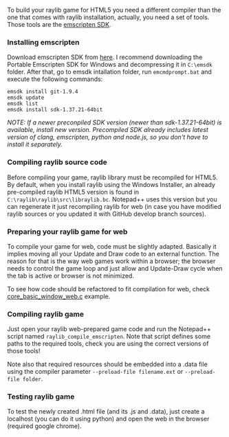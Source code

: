 To build your raylib game for HTML5 you need a different compiler than the one that comes with raylib installation, actually, you need a set of tools. Those tools are the [emscripten SDK](http://kripken.github.io/emscripten-site/).

### Installing emscripten

Download emscripten SDK from [here](http://kripken.github.io/emscripten-site/docs/getting_started/downloads.html). I recommend downloading the Portable Emscripten SDK for Windows and decompressing it in `C:\emsdk` folder. After that, go to emsdk intallation folder, run `emcmdprompt.bat` and execute the following commands:

    emsdk install git-1.9.4
    emsdk update
    emsdk list
    emsdk install sdk-1.37.21-64bit

_NOTE: If a newer preconpiled SDK version (newer than sdk-1.37.21-64bit) is available, install new version. Precompiled SDK already includes latest version of clang, emscripten, python and node.js, so you don't have to install it separately._

### Compiling raylib source code

Before compiling your game, raylib library must be recompiled for HTML5. By default, when you install raylib using the Windows Installer, an already pre-compiled raylib HTML5 version is found in `C:\raylib\raylib\src\libraylib.bc`. Notepad++ uses this version but you can regenerate it just recompiling raylib for web (in case you have modified raylib sources or you updated it with GitHub develop branch sources).

### Preparing your raylib game for web

To compile your game for web, code must be slightly adapted. Basically it implies moving all your Update and Draw code to an external function. The reason for that is the way web games work within a browser; the browser needs to control the game loop and just allow and Update-Draw cycle when the tab is active or browser is not minimized. 

To see how code should be refactored to fit compilation for web, check [core_basic_window_web.c](https://github.com/raysan5/raylib/blob/master/examples/core/core_basic_window_web.c) example.

### Compiling raylib game

Just open your raylib web-prepared game code and run the Notepad++ script named `raylib_compile_emscripten`. Note that script defines some paths to the required tools, check you are using the correct versions of those tools!

Note also that required resources should be embedded into a .data file using the compiler parameter `--preload-file filename.ext` or `--preload-file folder`.

### Testing raylib game
To test the newly created .html file (and its .js and .data), just create a localhost (you can do it using python) and open the web in the browser (required google chrome).